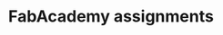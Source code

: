 ---
title: FabAcademy assignments
image: "https://upload.wikimedia.org/wikipedia/commons/d/d2/Fab_Lab_logo.svg"
description: The Fab Academy is a fast paced, hands-on learning experience where students learn rapid-prototyping by planning and executing a new project each week, resulting in a personal portfolio of technical accomplishments.
menu:
  main:
    name: FabAcademy
    weight: -95
    params:
      icon: home
---